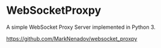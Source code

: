 WebSocketProxpy
=========

A simple WebSocket Proxy Server implemented in Python 3.

https://github.com/MarkNenadov/websocket_proxpy

